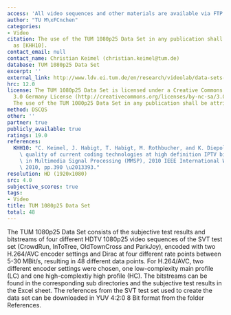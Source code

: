 ```yaml
---
access: 'All video sequences and other materials are available via FTP. Link: ftp://ftp.ldv.ei.tum.de/videolab/public/TUM_1080p25_Data_Set/'
author: "TU M\xFCnchen"
categories:
- Video
citation: The use of the TUM 1080p25 Data Set in any publication shall be attributed
  as [KHH10].
contact_email: null
contact_name: Christian Keimel (christian.keimel@tum.de)
database: TUM 1080p25 Data Set
excerpt: ''
external_link: http://www.ldv.ei.tum.de/en/research/videolab/data-sets-downloads/tum-1080p25-data-set/
hrc: 12.0
license: The TUM 1080p25 Data Set is licensed under a Creative Commons Attribution-NonCommercial-ShareAlike
  3.0 Germany License (http://creativecommons.org/licenses/by-nc-sa/3.0/de/deed.en).
  The use of the TUM 1080p25 Data Set in any publication shall be attributed as [KHH10].
method: DSCQS
other: ''
partner: true
publicly_available: true
ratings: 19.0
references:
  KHH10: "C. Keimel, J. Habigt, T. Habigt, M. Rothbucher, and K. Diepold, \u201CVisual\
    \ quality of current coding technologies at high definition IPTV bitrates,\u201D\
    \ in Multimedia Signal Processing (MMSP), 2010 IEEE International Workshop on,\
    \ 2010, pp.390 \u2013393."
resolution: HD (1920x1080)
src: 4.0
subjective_scores: true
tags:
- Video
title: TUM 1080p25 Data Set
total: 48
---
```


The TUM 1080p25 Data Set consists of the subjective test results and bitstreams of four different HDTV 1080p25 video sequences of the SVT test set (CrowdRun, InToTree, OldTownCross and ParkJoy), encoded with two H.264/AVC encoder settings and Dirac at four different rate points between 5-30 MBit/s, resulting in 48 different data points. For H.264/AVC, two different encoder settings were chosen, one low-complexity main profile (LC) and one high-complextiy high profile (HC). The bitstreams can be found in the corresponding sub directories and the subjective test results in the Excel sheet. The references from the SVT test set used to create the data set can be downloaded in YUV 4:2:0 8 Bit format from the folder References.